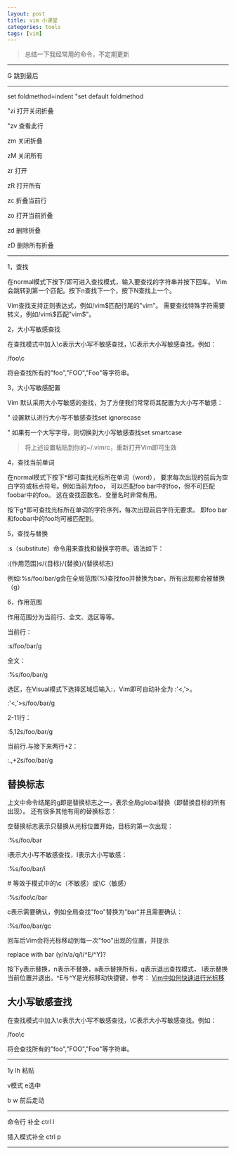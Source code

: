 ```yaml
---
layout: post
title: vim 小课堂
categories: tools
tags: [vim]
---
```

  

> 总结一下我经常用的命令，不定期更新

------

G 跳到最后

------

set foldmethod=indent "set default foldmethod

"zi 打开关闭折叠

"zv 查看此行

zm 关闭折叠

zM 关闭所有

zr 打开

zR 打开所有

zc 折叠当前行

zo 打开当前折叠

zd 删除折叠



zD 删除所有折叠

------

1，查找

在normal模式下按下/即可进入查找模式，输入要查找的字符串并按下回车。 Vim会跳转到第一个匹配。按下n查找下一个，按下N查找上一个。

Vim查找支持正则表达式，例如/vim$匹配行尾的"vim"。 需要查找特殊字符需要转义，例如/vim\$匹配"vim$"。

2，大小写敏感查找

在查找模式中加入\c表示大小写不敏感查找，\C表示大小写敏感查找。例如：

/foo\c

将会查找所有的"foo","FOO","Foo"等字符串。

3，大小写敏感配置

Vim 默认采用大小写敏感的查找，为了方便我们常常将其配置为大小写不敏感：

" 设置默认进行大小写不敏感查找set ignorecase

" 如果有一个大写字母，则切换到大小写敏感查找set smartcase

> 将上述设置粘贴到你的~/.vimrc，重新打开Vim即可生效

4，查找当前单词

在normal模式下按下*即可查找光标所在单词（word）， 要求每次出现的前后为空白字符或标点符号。例如当前为foo， 可以匹配foo bar中的foo，但不可匹配foobar中的foo。 这在查找函数名、变量名时非常有用。

按下g*即可查找光标所在单词的字符序列，每次出现前后字符无要求。 即foo bar和foobar中的foo均可被匹配到。

5，查找与替换

:s（substitute）命令用来查找和替换字符串。语法如下：

:{作用范围}s/{目标}/{替换}/{替换标志}

例如:%s/foo/bar/g会在全局范围(%)查找foo并替换为bar，所有出现都会被替换（g）

6，作用范围

作用范围分为当前行、全文、选区等等。

当前行：

:s/foo/bar/g

全文：

:%s/foo/bar/g

选区，在Visual模式下选择区域后输入:，Vim即可自动补全为 :'<,'>。

:'<,'>s/foo/bar/g

2-11行：

:5,12s/foo/bar/g

当前行.与接下来两行+2：

:.,+2s/foo/bar/g

## 替换标志

上文中命令结尾的g即是替换标志之一，表示全局global替换（即替换目标的所有出现）。 还有很多其他有用的替换标志：

空替换标志表示只替换从光标位置开始，目标的第一次出现：

:%s/foo/bar

i表示大小写不敏感查找，I表示大小写敏感：

:%s/foo/bar/i

\# 等效于模式中的\c（不敏感）或\C（敏感）

:%s/foo\c/bar

c表示需要确认，例如全局查找"foo"替换为"bar"并且需要确认：

:%s/foo/bar/gc

回车后Vim会将光标移动到每一次"foo"出现的位置，并提示

replace with bar (y/n/a/q/l/^E/^Y)?

按下y表示替换，n表示不替换，a表示替换所有，q表示退出查找模式， l表示替换当前位置并退出。^E与^Y是光标移动快捷键，参考： [Vim中如何快速进行光标移](http://harttle.com/2015/11/07/vim-cursor.html)

 

 

 

## 大小写敏感查找

在查找模式中加入\c表示大小写不敏感查找，\C表示大小写敏感查找。例如：

/foo\c



将会查找所有的"foo","FOO","Foo"等字符串。

------

1y lh 粘贴

v模式 e选中 

b w 前后走动

------

命令行 补全 ctrl l

插入模式补全 ctrl p

------